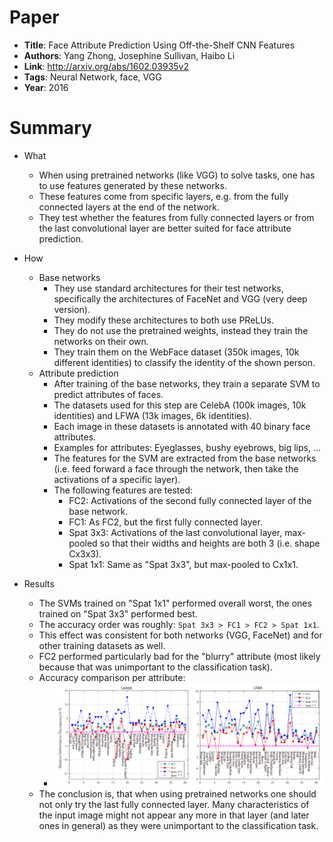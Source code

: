 # Paper

* **Title**: Face Attribute Prediction Using Off-the-Shelf CNN Features
* **Authors**: Yang Zhong, Josephine Sullivan, Haibo Li
* **Link**: http://arxiv.org/abs/1602.03935v2
* **Tags**: Neural Network, face, VGG
* **Year**: 2016

# Summary

* What
  * When using pretrained networks (like VGG) to solve tasks, one has to use features generated by these networks.
  * These features come from specific layers, e.g. from the fully connected layers at the end of the network.
  * They test whether the features from fully connected layers or from the last convolutional layer are better suited for face attribute prediction.

* How
  * Base networks
    * They use standard architectures for their test networks, specifically the architectures of FaceNet and VGG (very deep version).
    * They modify these architectures to both use PReLUs.
    * They do not use the pretrained weights, instead they train the networks on their own.
    * They train them on the WebFace dataset (350k images, 10k different identities) to classify the identity of the shown person.
  * Attribute prediction
    * After training of the base networks, they train a separate SVM to predict attributes of faces.
    * The datasets used for this step are CelebA (100k images, 10k identities) and LFWA (13k images, 6k identities).
    * Each image in these datasets is annotated with 40 binary face attributes.
    * Examples for attributes: Eyeglasses, bushy eyebrows, big lips, ...
    * The features for the SVM are extracted from the base networks (i.e. feed forward a face through the network, then take the activations of a specific layer).
    * The following features are tested:
      * FC2: Activations of the second fully connected layer of the base network.
      * FC1: As FC2, but the first fully connected layer.
      * Spat 3x3: Activations of the last convolutional layer, max-pooled so that their widths and heights are both 3 (i.e. shape Cx3x3).
      * Spat 1x1: Same as "Spat 3x3", but max-pooled to Cx1x1.

* Results
  * The SVMs trained on "Spat 1x1" performed overall worst, the ones trained on "Spat 3x3" performed best.
  * The accuracy order was roughly: `Spat 3x3 > FC1 > FC2 > Spat 1x1`.
  * This effect was consistent for both networks (VGG, FaceNet) and for other training datasets as well.
  * FC2 performed particularly bad for the "blurry" attribute (most likely because that was unimportant to the classification task).
  * Accuracy comparison per attribute:
    * ![Comparison](images/Face_Attribute_Prediction_Using_Off-the-Shelf_CNN_Features__comparison.png?raw=true "Comparison")
  * The conclusion is, that when using pretrained networks one should not only try the last fully connected layer. Many characteristics of the input image might not appear any more in that layer (and later ones in general) as they were unimportant to the classification task.


